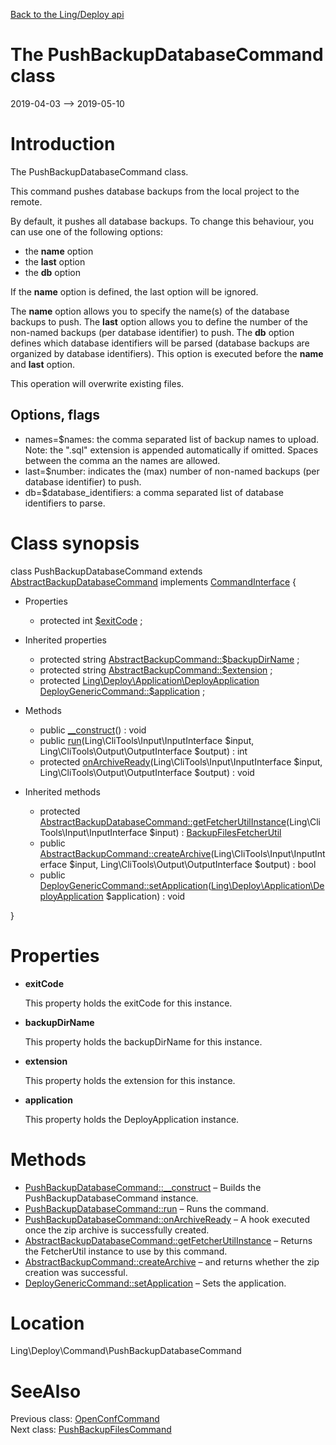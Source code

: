[Back to the Ling/Deploy api](https://github.com/lingtalfi/Deploy/blob/master/doc/api/Ling/Deploy.md)



The PushBackupDatabaseCommand class
================
2019-04-03 --> 2019-05-10






Introduction
============

The PushBackupDatabaseCommand class.

This command pushes database backups from the local project to the remote.

By default, it pushes all database backups.
To change this behaviour, you can use one of the following options:

- the **name** option
- the **last** option
- the **db** option

If the **name** option is defined, the last option will be ignored.

The **name** option allows you to specify the name(s) of the database backups to push.
The **last** option allows you to define the number of the non-named backups (per database identifier) to push.
The **db** option defines which database identifiers will be parsed (database backups are
     organized by database identifiers).
     This option is executed before the **name** and **last** option.


This operation will overwrite existing files.



Options, flags
------------
- names=$names: the comma separated list of backup names to upload. Note: the ".sql" extension is appended automatically if omitted.
                 Spaces between the comma an the names are allowed.
- last=$number: indicates the (max) number of non-named backups (per database identifier) to push.
- db=$database_identifiers: a comma separated list of database identifiers to parse.



Class synopsis
==============


class <span class="pl-k">PushBackupDatabaseCommand</span> extends [AbstractBackupDatabaseCommand](https://github.com/lingtalfi/Deploy/blob/master/doc/api/Ling/Deploy/Command/AbstractBackupDatabaseCommand.md) implements [CommandInterface](https://github.com/lingtalfi/CliTools/blob/master/doc/api/Ling/CliTools/Command/CommandInterface.md) {

- Properties
    - protected int [$exitCode](#property-exitCode) ;

- Inherited properties
    - protected string [AbstractBackupCommand::$backupDirName](#property-backupDirName) ;
    - protected string [AbstractBackupCommand::$extension](#property-extension) ;
    - protected [Ling\Deploy\Application\DeployApplication](https://github.com/lingtalfi/Deploy/blob/master/doc/api/Ling/Deploy/Application/DeployApplication.md) [DeployGenericCommand::$application](#property-application) ;

- Methods
    - public [__construct](https://github.com/lingtalfi/Deploy/blob/master/doc/api/Ling/Deploy/Command/PushBackupDatabaseCommand/__construct.md)() : void
    - public [run](https://github.com/lingtalfi/Deploy/blob/master/doc/api/Ling/Deploy/Command/PushBackupDatabaseCommand/run.md)(Ling\CliTools\Input\InputInterface $input, Ling\CliTools\Output\OutputInterface $output) : int
    - protected [onArchiveReady](https://github.com/lingtalfi/Deploy/blob/master/doc/api/Ling/Deploy/Command/PushBackupDatabaseCommand/onArchiveReady.md)(Ling\CliTools\Input\InputInterface $input, Ling\CliTools\Output\OutputInterface $output) : void

- Inherited methods
    - protected [AbstractBackupDatabaseCommand::getFetcherUtilInstance](https://github.com/lingtalfi/Deploy/blob/master/doc/api/Ling/Deploy/Command/AbstractBackupDatabaseCommand/getFetcherUtilInstance.md)(Ling\CliTools\Input\InputInterface $input) : [BackupFilesFetcherUtil](https://github.com/lingtalfi/Deploy/blob/master/doc/api/Ling/Deploy/Util/BackupFilesFetcherUtil.md)
    - public [AbstractBackupCommand::createArchive](https://github.com/lingtalfi/Deploy/blob/master/doc/api/Ling/Deploy/Command/AbstractBackupCommand/createArchive.md)(Ling\CliTools\Input\InputInterface $input, Ling\CliTools\Output\OutputInterface $output) : bool
    - public [DeployGenericCommand::setApplication](https://github.com/lingtalfi/Deploy/blob/master/doc/api/Ling/Deploy/Command/DeployGenericCommand/setApplication.md)([Ling\Deploy\Application\DeployApplication](https://github.com/lingtalfi/Deploy/blob/master/doc/api/Ling/Deploy/Application/DeployApplication.md) $application) : void

}




Properties
=============

- <span id="property-exitCode"><b>exitCode</b></span>

    This property holds the exitCode for this instance.
    
    

- <span id="property-backupDirName"><b>backupDirName</b></span>

    This property holds the backupDirName for this instance.
    
    

- <span id="property-extension"><b>extension</b></span>

    This property holds the extension for this instance.
    
    

- <span id="property-application"><b>application</b></span>

    This property holds the DeployApplication instance.
    
    



Methods
==============

- [PushBackupDatabaseCommand::__construct](https://github.com/lingtalfi/Deploy/blob/master/doc/api/Ling/Deploy/Command/PushBackupDatabaseCommand/__construct.md) &ndash; Builds the PushBackupDatabaseCommand instance.
- [PushBackupDatabaseCommand::run](https://github.com/lingtalfi/Deploy/blob/master/doc/api/Ling/Deploy/Command/PushBackupDatabaseCommand/run.md) &ndash; Runs the command.
- [PushBackupDatabaseCommand::onArchiveReady](https://github.com/lingtalfi/Deploy/blob/master/doc/api/Ling/Deploy/Command/PushBackupDatabaseCommand/onArchiveReady.md) &ndash; A hook executed once the zip archive is successfully created.
- [AbstractBackupDatabaseCommand::getFetcherUtilInstance](https://github.com/lingtalfi/Deploy/blob/master/doc/api/Ling/Deploy/Command/AbstractBackupDatabaseCommand/getFetcherUtilInstance.md) &ndash; Returns the FetcherUtil instance to use by this command.
- [AbstractBackupCommand::createArchive](https://github.com/lingtalfi/Deploy/blob/master/doc/api/Ling/Deploy/Command/AbstractBackupCommand/createArchive.md) &ndash; and returns whether the zip creation was successful.
- [DeployGenericCommand::setApplication](https://github.com/lingtalfi/Deploy/blob/master/doc/api/Ling/Deploy/Command/DeployGenericCommand/setApplication.md) &ndash; Sets the application.





Location
=============
Ling\Deploy\Command\PushBackupDatabaseCommand


SeeAlso
==============
Previous class: [OpenConfCommand](https://github.com/lingtalfi/Deploy/blob/master/doc/api/Ling/Deploy/Command/OpenConfCommand.md)<br>Next class: [PushBackupFilesCommand](https://github.com/lingtalfi/Deploy/blob/master/doc/api/Ling/Deploy/Command/PushBackupFilesCommand.md)<br>
